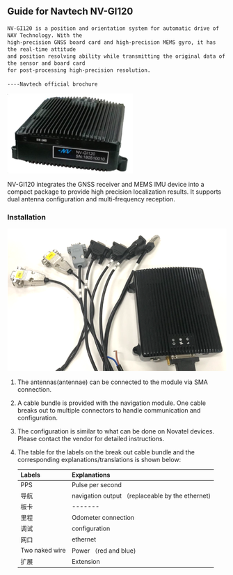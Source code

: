 ## Guide for Navtech NV-GI120

```
NV-GI120 is a position and orientation system for automatic drive of NAV Technology. With the
high-precision GNSS board card and high-precision MEMS gyro, it has the real-time attitude 
and position resolving ability while transmitting the original data of the sensor and board card 
for post-processing high-precision resolution.

----Navtech official brochure
```

![navtech_pic](images/navtech_pic.png)

NV-GI120 integrates the GNSS receiver and MEMS IMU device into a compact package to provide high precision localization  results. It supports dual antenna configuration and multi-frequency reception. 

### Installation

![navtech_pic](images/navtech_cables.png)

1. The antennas(antennae) can be connected to the module via SMA connection.

2. A cable bundle is provided with the navigation module. One cable breaks out to multiple connectors to handle communication and configuration.

3. The configuration is similar to what can be done on Novatel devices. Please contact the vendor for detailed instructions.

4. The table for the labels on the break out cable bundle and the corresponding explanations/translations is shown below:

   | Labels         | Explanations                                     |
   | -------------- | ------------------------------------------------ |
   | PPS            | Pulse per second                                 |
   | 导航           | navigation output （replaceable by the ethernet) |
   | 板卡           | -------                                          |
   | 里程           | Odometer connection                              |
   | 调试           | configuration                                    |
   | 网口           | ethernet                                         |
   | Two naked wire | Power （red and blue)                            |
   | 扩展           | Extension                                        |

   